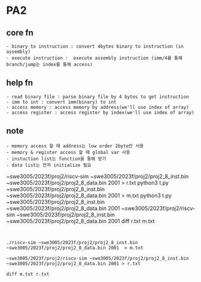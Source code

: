 # PA2

## core fn
    - binary to instruction : convert 4bytes binary to instruction (in assembly)
    - execute instruction :  execute assembly instruction (imm/4를 통해 branch/jump는 index를 통해 access)

## help fn
    - read binary file : parse binary file by 4 bytes to get instruction
    - imm to int : convert imm(binary) to int
    - access memory : access memory by address(we'll use index of array)
    - access register : access register by index(we'll use index of array)

## note
    - memory access 할 때 address는 low order 2byte만 사용
    - memory & register access 할 때 global var 사용
    - instuction list는 function을 통해 얻기
    - data list는 먼저 initialize 필요


~swe3005/2023f/proj2/riscv-sim ~swe3005/2023f/proj2/proj2_8_inst.bin ~swe3005/2023f/proj2/proj2_8_data.bin 2001 > r.txt
python3 t.py ~swe3005/2023f/proj2/proj2_8_inst.bin ~swe3005/2023f/proj2/proj2_8_data.bin 2001 > m.txt
python3 t.py ~swe3005/2023f/proj2/proj2_8_inst.bin ~swe3005/2023f/proj2/proj2_8_data.bin 2001
~swe3005/2023f/proj2/riscv-sim ~swe3005/2023f/proj2/proj2_8_inst.bin ~swe3005/2023f/proj2/proj2_8_data.bin 2001
diff r.txt m.txt
```


./riscv-sim ~swe3005/2023f/proj2/proj2_8_inst.bin ~swe3005/2023f/proj2/proj2_8_data.bin 2001  > m.txt

~swe3005/2023f/proj2/riscv-sim ~swe3005/2023f/proj2/proj2_8_inst.bin ~swe3005/2023f/proj2/proj2_8_data.bin 2001 > r.txt

diff m.txt r.txt 